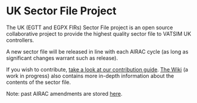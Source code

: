 # UK Sector File Project

The UK (EGTT and EGPX FIRs) Sector File project is an open source collaborative project to provide the highest quality sector file to VATSIM UK controllers.

A new sector file will be released in line with each AIRAC cycle (as long as significant changes warrant such as release).

If you wish to contribute, [take a look at our contribution guide](https://github.com/VATSIM-UK/UK-Sector-File/blob/master/.github/Contributing.md). [The Wiki](https://github.com/VATSIM-UK/UK-Sector-File/wiki) (a work in progress) also contains more in-depth information about the contents of the sector file.

Note: past AIRAC amendments are stored [here](https://drive.google.com/open?id=0B-vBWgjwDAzqcThza1lIaHJDbEU).

